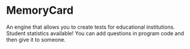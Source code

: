 # MemoryCard
 An engine that allows you to create tests for educational institutions. Student statistics available!
You can add questions in program code and then give it to someone.
